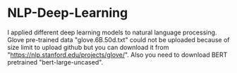 # NLP-Deep-Learning
I applied different deep learning models to natural language processing. Glove pre-trained data "glove.6B.50d.txt" could not be uploaded because of size limit to upload github but you can download it from "https://nlp.stanford.edu/projects/glove/". Also you need to download BERT pretrained "bert-large-uncased".
